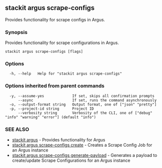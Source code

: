 ## stackit argus scrape-configs

Provides functionality for scrape configs in Argus.

### Synopsis

Provides functionality for scrape configurations in Argus.

```
stackit argus scrape-configs [flags]
```

### Options

```
  -h, --help   Help for "stackit argus scrape-configs"
```

### Options inherited from parent commands

```
  -y, --assume-yes             If set, skips all confirmation prompts
      --async                  If set, runs the command asynchronously
  -o, --output-format string   Output format, one of ["json" "pretty"]
  -p, --project-id string      Project ID
      --verbosity string       Verbosity of the CLI, one of ["debug" "info" "warning" "error"] (default "info")
```

### SEE ALSO

* [stackit argus](./stackit_argus.md)	 - Provides functionality for Argus
* [stackit argus scrape-configs create](./stackit_argus_scrape-configs_create.md)	 - Creates a Scrape Config Job for an Argus instance
* [stackit argus scrape-configs generate-payload](./stackit_argus_scrape-configs_generate-payload.md)	 - Generates a payload to create/update Scrape Configurations for an Argus instance 

